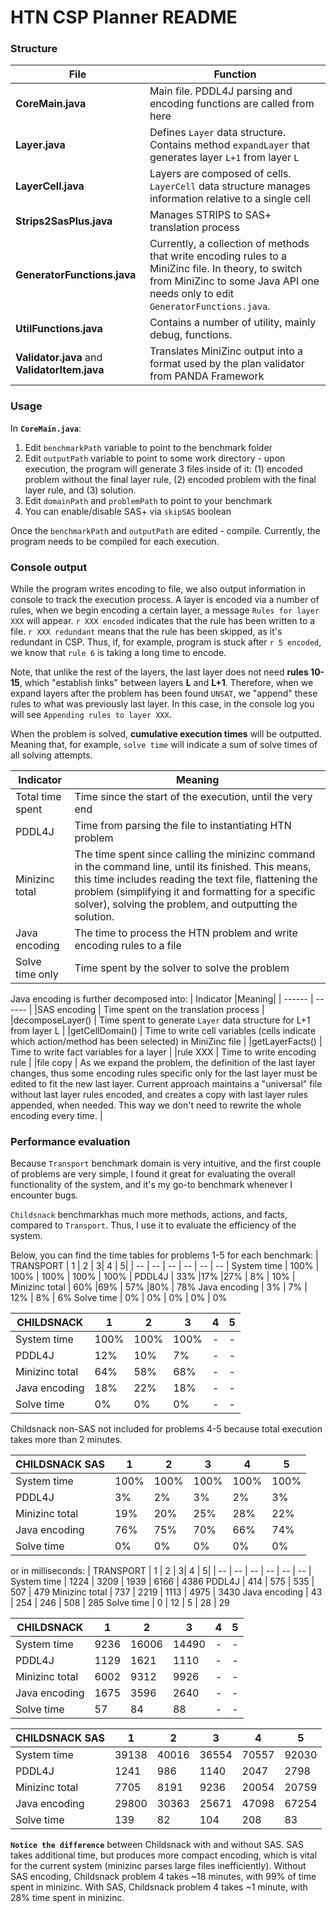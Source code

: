 # HTN CSP Planner README

### Structure 
| File |Function|
| ------ | ------ |
| **CoreMain.java** | Main file. PDDL4J parsing and encoding functions are called from here |
| **Layer.java** | Defines ```Layer``` data structure. Contains method `expandLayer` that generates layer `L+1` from layer `L` |
| **LayerCell.java** | Layers are composed of cells. `LayerCell` data structure manages information relative to a single cell |
| **Strips2SasPlus.java** | Manages STRIPS to SAS+ translation process |
| **GeneratorFunctions.java** | Currently, a collection of methods that write encoding rules to a MiniZinc file. In theory, to switch from MiniZinc to some Java API one needs only to edit `GeneratorFunctions.java`. |
| **UtilFunctions.java** | Contains a number of utility, mainly debug, functions. |
|**Validator.java** and **ValidatorItem.java**|Translates MiniZinc output into a format used by the plan validator from PANDA Framework|

### Usage
In **`CoreMain.java`**:
1. Edit `benchmarkPath` variable to point to the benchmark folder
2. Edit `outputPath` variable to point to some work directory - upon execution, the program will generate 3 files inside of it: (1) encoded problem without the final layer rule, (2) encoded problem with the final layer rule, and (3) solution. 
3. Edit `domainPath` and `problemPath` to point to your benchmark  
3. You can enable/disable SAS+ via `skipSAS` boolean

Once the `benchmarkPath` and `outputPath` are edited - compile. Currently, the program needs to be compiled for each execution.


### Console output
While the program writes encoding to file, we also output information in console to track the execution process.
A layer is encoded via a number of rules, when we begin encoding a certain layer, a message `Rules for layer XXX` will appear. `r XXX encoded` indicates that the rule has been written to a file. `r XXX redundant` means that the rule has been skipped, as it's redundant in CSP. Thus, if, for example, program is stuck after `r 5 encoded`, we know that `rule 6` is taking a long time to encode. 

Note, that unlike the rest of the layers, the last layer does not need **rules 10-15**, which "establish links" between layers **L** and **L+1**. Therefore, when we expand layers after the problem has been found `UNSAT`, we "append" these rules to what was previously last layer. In this case, in the console log you will see `Appending rules to layer XXX`.

When the problem is solved, **cumulative execution times** will be outputted. Meaning that, for example, `solve time` will indicate a sum of solve times of all solving attempts.

| Indicator |Meaning|
| ------ | ------ |
| Total time spent| Time since the start of the execution, until the very end|
| PDDL4J| Time from parsing the file to instantiating HTN problem |
|Minizinc total | The time spent since calling the minizinc command in the command line, until its finished. This means, this time includes reading the text file, flattening the problem (simplifying it and formatting for a specific solver), solving the problem, and outputting the solution.|
| Java encoding| The time to process the HTN problem and write encoding rules to a file|
| Solve time only| Time spent by the solver to solve the problem |
Java encoding is further decomposed into:
| Indicator |Meaning|
| ------ | ------ |
|SAS encoding | Time spent on the translation process |
|decomposeLayer() | Time spent to generate `Layer` data structure for L+1 from layer L |
|getCellDomain() | Time to write cell variables (cells indicate which action/method has been selected) in MiniZinc file |
|getLayerFacts() | Time to write fact variables for a layer |
|rule XXX | Time to write encoding rule |
|file copy | As we expand the problem, the definition of the last layer changes, thus some encoding rules specific only for the last layer must be edited to fit the new last layer. Current approach maintains a "universal" file without last layer rules encoded, and creates a copy with last layer rules appended, when needed. This way we don't need to rewrite the whole encoding every time. |

### Performance evaluation
 Because `Transport` benchmark domain is very intuitive, and the first couple of problems are very simple, I found it great for evaluating the overall functionality of the system, and it's my go-to benchmark whenever I encounter bugs.
 
 `Childsnack` benchmarkhas much more methods, actions, and facts, compared to `Transport`. Thus, I use it to evaluate the efficiency of the system.

Below, you can find the time tables for problems 1-5 for each benchmark:
| TRANSPORT | 1 | 2 | 3| 4 | 5|
| -- | -- | -- | -- | -- | -- |
System time |	100% |	100% |	100% |	100% |	100% |
PDDL4J |	33%	 |17%	 |27% |	8% |	10% |
Minizinc total |	60%	 |69% |	57%	 |80% |	78%
Java encoding |	3% |	7% |	12% |	8% |	6%
Solve time |	0% |	0% |	0% |	0% |	0%


| CHILDSNACK | 1 | 2 | 3| 4 | 5|
| -- | -- | -- | -- | -- | -- |
System time | 	100% | 	100% | 	100% | 	- | 	-
PDDL4J | 	12% | 	10%	 | 7% | 	- | 	-
Minizinc total | 	64% | 	58% | 	68%	 | -	 | -
Java encoding | 	18% | 	22% | 	18% | - | 	-
Solve time | 	0% | 	0% | 	0% | 	- | 	-

Childsnack non-SAS not included for problems 4-5 because total execution takes more than 2 minutes.

CHILDSNACK SAS	| 1 | 2 | 3| 4 | 5|
| -- | -- | -- | -- | -- | -- |
System time | 	100% | 	100% | 	100% | 	100% | 	100%
PDDL4J | 	3% | 	2% | 	3% | 	2% | 	3%
Minizinc total | 	19% | 	20% | 	25%	 | 28%	 | 22%
Java encoding | 	76% | 	75% | 	70%	 | 66% | 	74%
Solve time | 	0% | 	0%	 | 0% | 	0% | 	0%

or in milliseconds:
| TRANSPORT | 1 | 2 | 3| 4 | 5|
| -- | -- | -- | -- | -- | -- |
System time | 	1224 | 	3209 | 	1939 | 	6166 | 	4386
PDDL4J | 	414 | 	575 | 	535 | 	507 | 	479
Minizinc total | 	737 | 	2219 | 	1113 | 	4975 | 	3430
Java encoding | 	43 | 	254 | 	246 | 	508 | 	285
Solve time | 	0 | 	12 | 	5 | 	28 | 	29

| CHILDSNACK | 1 | 2 | 3| 4 | 5|
| -- | -- | -- | -- | -- | -- |
System time | 	9236 | 	16006 | 	14490 | 	- | 	-
PDDL4J | 	1129 | 	1621 | 	1110 | 	- | 	-
Minizinc total | 	6002 | 	9312 | 	9926 | 	- | 	-
Java encoding | 	1675 | 	3596 | 	2640 | 	- | 	-
Solve time | 	57 | 	84 | 	88 | 	- | 	-

CHILDSNACK SAS| 1 | 2 | 3| 4 | 5|
| -- | -- | -- | -- | -- | -- |
System time	 | 39138 | 	40016 | 	36554 | 	70557 | 	92030
PDDL4J | 	1241 | 	986 | 	1140 | 	2047 | 	2798
Minizinc total | 	7705 | 	8191 | 	9236 | 	20054 | 	20759
Java encoding | 	29800 | 	30363 | 	25671 | 	47098 | 	67254
Solve time | 	139 | 	82 | 	104	 | 208 | 	83

**`Notice the difference`** between Childsnack with and without SAS. SAS takes additional time, but produces more compact encoding, which is vital for the current system (minizinc parses large files inefficiently). Without SAS encoding, Childsnack problem 4 takes ~18 minutes, with 99% of time spent in minizinc. With SAS, Childsnack problem 4 takes ~1 minute, with 28% time spent in minizinc.
